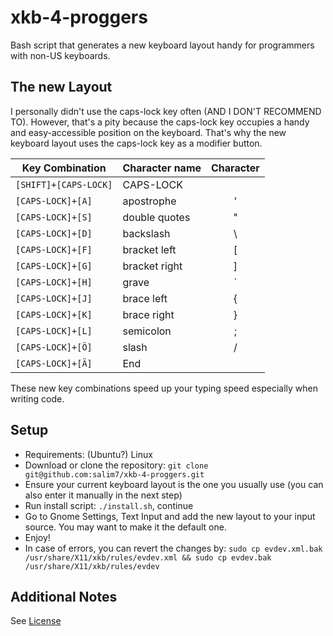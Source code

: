 # xkb-4-proggers
Bash script that generates a new keyboard layout handy for programmers with non-US keyboards.

## The new Layout
I personally didn't use the caps-lock key often (AND I DON'T RECOMMEND TO). However, that's a pity because the caps-lock key occupies a handy and easy-accessible position on the keyboard. That's why the new keyboard layout uses the caps-lock key as a modifier button.

| Key Combination | Character name | Character |
| --------------- |:-------------- |:---------:|
| `[SHIFT]+[CAPS-LOCK]` | CAPS-LOCK |  |
| `[CAPS-LOCK]+[A]` | apostrophe | ' |
| `[CAPS-LOCK]+[S]` | double quotes | " |
| `[CAPS-LOCK]+[D]` | backslash | \\ |
| `[CAPS-LOCK]+[F]` | bracket left | \[ |
| `[CAPS-LOCK]+[G]` | bracket right | ] |
| `[CAPS-LOCK]+[H]` | grave | \` |
| `[CAPS-LOCK]+[J]` | brace left | { |
| `[CAPS-LOCK]+[K]` | brace right | } |
| `[CAPS-LOCK]+[L]` | semicolon | ; |
| `[CAPS-LOCK]+[Ö]` | slash | / |
| `[CAPS-LOCK]+[Ä]` | End | |

These new key combinations speed up your typing speed especially when writing code.

## Setup
 * Requirements: (Ubuntu?) Linux
 * Download or clone the repository: `git clone git@github.com:salim7/xkb-4-proggers.git`
 * Ensure your current keyboard layout is the one you usually use (you can also enter it manually in the next step)
 * Run install script: `./install.sh`, continue
 * Go to Gnome Settings, Text Input and add the new layout to your input source. You may want to make it the default one.
 * Enjoy!
 * In case of errors, you can revert the changes by: `sudo cp evdev.xml.bak /usr/share/X11/xkb/rules/evdev.xml && sudo cp evdev.bak /usr/share/X11/xkb/rules/evdev`
 
## Additional Notes
See [License](LICENSE)
